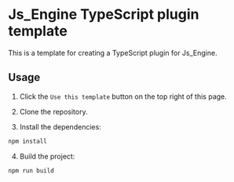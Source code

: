 # Js_Engine TypeScript plugin template

This is a template for creating a TypeScript plugin for Js_Engine.

## Usage

1. Click the `Use this template` button on the top right of this page.

2. Clone the repository.

3. Install the dependencies:

```bash
npm install
```

4. Build the project:

```bash
npm run build
```
